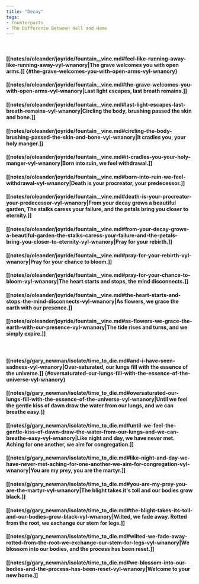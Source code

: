 ```yaml
---
title: "Decay"
tags:
- Counterparts
- The Difference Between Hell and Home
---
```

&nbsp;
#### [[notes/o/oleander/joyride/fountain__vine.md#feel-like-running-away-like-running-away-vyl-wnanory|The grave welcomes you with open arms.]] {#the-grave-welcomes-you-with-open-arms-vyl-wnanory}
#### [[notes/o/oleander/joyride/fountain__vine.md#the-grave-welcomes-you-with-open-arms-vyl-wnanory|Last light escapes, last breath remains.]]
#### [[notes/o/oleander/joyride/fountain__vine.md#last-light-escapes-last-breath-remains-vyl-wnanory|Circling the body, brushing passed the skin and bone.]]
#### [[notes/o/oleander/joyride/fountain__vine.md#circling-the-body-brushing-passed-the-skin-and-bone-vyl-wnanory|It cradles you, your holy manger.]]
#### [[notes/o/oleander/joyride/fountain__vine.md#it-cradles-you-your-holy-manger-vyl-wnanory|Born into ruin, we feel withdrawal.]]
#### [[notes/o/oleander/joyride/fountain__vine.md#born-into-ruin-we-feel-withdrawal-vyl-wnanory|Death is your procreator, your predecessor.]]
#### [[notes/o/oleander/joyride/fountain__vine.md#death-is-your-procreator-your-predecessor-vyl-wnanory|From your decay grows a beautiful garden, The stalks caress your failure, and the petals bring you closer to eternity.]]
#### [[notes/o/oleander/joyride/fountain__vine.md#from-your-decay-grows-a-beautiful-garden-the-stalks-caress-your-failure-and-the-petals-bring-you-closer-to-eternity-vyl-wnanory|Pray for your rebirth.]]
#### [[notes/o/oleander/joyride/fountain__vine.md#pray-for-your-rebirth-vyl-wnanory|Pray for your chance to bloom.]]
#### [[notes/o/oleander/joyride/fountain__vine.md#pray-for-your-chance-to-bloom-vyl-wnanory|The heart starts and stops, the mind disconnects.]]
#### [[notes/o/oleander/joyride/fountain__vine.md#the-heart-starts-and-stops-the-mind-disconnects-vyl-wnanory|As flowers, we grace the earth with our presence.]]
#### [[notes/o/oleander/joyride/fountain__vine.md#as-flowers-we-grace-the-earth-with-our-presence-vyl-wnanory|The tide rises and turns, and we simply expire.]]
&nbsp;
#### [[notes/g/gary_newman/isolate/time_to_die.md#and-i-have-seen-sadness-vyl-wnanory|Over-saturated, our lungs fill with the essence of the universe.]] {#oversaturated-our-lungs-fill-with-the-essence-of-the-universe-vyl-wnanory}
#### [[notes/g/gary_newman/isolate/time_to_die.md#oversaturated-our-lungs-fill-with-the-essence-of-the-universe-vyl-wnanory|Until we feel the gentle kiss of dawn draw the water from our lungs, and we can breathe easy.]]
#### [[notes/g/gary_newman/isolate/time_to_die.md#until-we-feel-the-gentle-kiss-of-dawn-draw-the-water-from-our-lungs-and-we-can-breathe-easy-vyl-wnanory|Like night and day, we have never met. Aching for one another, we aim for congregation.]]
#### [[notes/g/gary_newman/isolate/time_to_die.md#like-night-and-day-we-have-never-met-aching-for-one-another-we-aim-for-congregation-vyl-wnanory|You are my prey, you are the martyr.]]
#### [[notes/g/gary_newman/isolate/time_to_die.md#you-are-my-prey-you-are-the-martyr-vyl-wnanory|The blight takes it's toll and our bodies grow black.]]
#### [[notes/g/gary_newman/isolate/time_to_die.md#the-blight-takes-its-toll-and-our-bodies-grow-black-vyl-wnanory|Wilted, we fade away. Rotted from the root, we exchange our stem for legs.]]
#### [[notes/g/gary_newman/isolate/time_to_die.md#wilted-we-fade-away-rotted-from-the-root-we-exchange-our-stem-for-legs-vyl-wnanory|We blossom into our bodies, and the process has been reset.]]
#### [[notes/g/gary_newman/isolate/time_to_die.md#we-blossom-into-our-bodies-and-the-process-has-been-reset-vyl-wnanory|Welcome to your new home.]]
